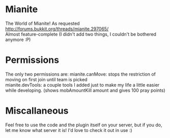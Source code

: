 Mianite
=======
The World of Mianite! As requested http://forums.bukkit.org/threads/mianite.297065/  
Almost feature-complete (I didn't add two things, I couldn't be bothered anymore :P)  

Permissions
=======
The only two permissions are:
mianite.canMove: stops the restriction of moving on first join until team is picked  
mianite.devTools: a couple tools I added just to make my life a little easier while developing. (shows mobAmountKill amount and gives 100 pray points) 

Miscallaneous
=======
Feel free to use the code and the plugin itself on your server, but if you do, let me know what server it is! I'd love to check it out in use :)
